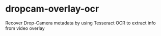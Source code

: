 # dropcam-overlay-ocr

Recover Drop-Camera metadata by using Tesseract OCR to extract info from video overlay
